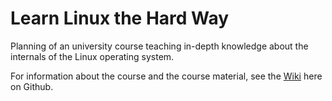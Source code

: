 # Learn Linux the Hard Way

Planning of an university course teaching in-depth knowledge about the internals of the Linux operating system.

For information about the course and the course material, see the [Wiki](https://github.com/joguinf/learnlinuxthehardway/wiki) here on Github.